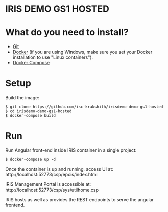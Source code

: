 # IRIS DEMO GS1 HOSTED

# What do you need to install? 
* [Git](https://git-scm.com/downloads) 
* [Docker](https://www.docker.com/products/docker-desktop) (if you are using Windows, make sure you set your Docker installation to use "Linux containers").
* [Docker Compose](https://docs.docker.com/compose/install/)

# Setup
Build the image:

```console
$ git clone https://github.com/isc-krakshith/irisdemo-demo-gs1-hosted
$ cd irisdemo-demo-gs1-hosted
$ docker-compose build
```
# Run

Run Angular front-end inside IRIS container in a single project:

```
$ docker-compose up -d
```

Once the container is up and running, access UI at: http://localhost:52773/csp/epcis/index.html

IRIS Management Portal is accessible at: http://localhost:52773/csp/sys/utilhome.csp

IRIS hosts as well as provides the REST endpoints to serve the angular frontend.